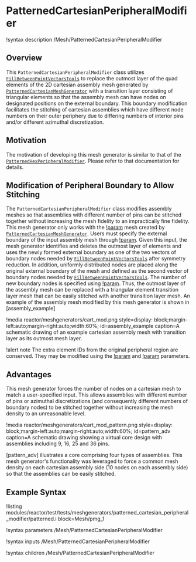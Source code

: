 # PatternedCartesianPeripheralModifier

!syntax description /Mesh/PatternedCartesianPeripheralModifier

## Overview

This `PatternedCartesianPeripheralModifier` class utilizes [`FillBetweenPointVectorsTools`](/FillBetweenPointVectorsTools.md) to replace the outmost layer of the quad elements of the 2D cartesian assembly mesh generated by [`PatternedCartesianMeshGenerator`](PatternedCartesianMeshGenerator.md) with a transition layer consisting of triangular elements so that the assembly mesh can have nodes on designated positions on the external boundary. This boundary modification facilitates the stitching of cartesian assemblies which have different node numbers on their outer periphery due to differing numbers of interior pins and/or different azimuthal discretization.

##  Motivation

The motivation of developing this mesh generator is similar to that of the [`PatternedHexPeripheralModifier`](/PatternedHexPeripheralModifier.md). Please refer to that documentation for details.

## Modification of Peripheral Boundary to Allow Stitching

The `PatternedCartesianPeripheralModifier` class modifies assembly meshes so that assemblies with different number of pins can be stitched together without increasing the mesh fidelity to an impractically fine fidelity. This mesh generator only works with the [!param](/Mesh/PatternedCartesianPeripheralModifier/input) mesh created by [`PatternedCartesianMeshGenerator`](PatternedCartesianMeshGenerator.md). Users must specify the external boundary of the input assembly mesh through [!param](/Mesh/PatternedCartesianPeripheralModifier/input_mesh_external_boundary). Given this input, the mesh generator identifies and deletes the outmost layer of elements and uses the newly formed external boundary as one of the two vectors of boundary nodes needed by [`FillBetweenPointVectorsTools`](/FillBetweenPointVectorsTools.md) after symmetry reduction. In addition, uniformly distributed nodes are placed along the original external boundary of the mesh and defined as the second vector of boundary nodes needed by [`FillBetweenPointVectorsTools`](/FillBetweenPointVectorsTools.md). The number of new boundary nodes is specified using [!param](/Mesh/PatternedHexPeripheralModifier/new_num_sector). Thus, the outmost layer of the assembly mesh can be replaced with a triangular element transition layer mesh that can be easily stitched with another transition layer mesh. An example of the assembly mesh modified by this mesh generator is shown in [assembly_example]

!media reactor/meshgenerators/cart_mod.png
      style=display: block;margin-left:auto;margin-right:auto;width:60%;
      id=assembly_example
      caption=A schematic drawing of an example cartesian assembly mesh with transition layer as its outmost mesh layer.

!alert note
The extra element IDs from the original peripheral region are conserved. They may be modified using the [!param](/Mesh/PatternedCartesianPeripheralModifier/extra_id_names_to_modify) and [!param](/new_extra_id_values_to_assign) parameters.

## Advantages

This mesh generator forces the number of nodes on a cartesian mesh to match a user-specified input. This allows assemblies with different number of pins or azimuthal discretizations (and consequently different numbers of boundary nodes) to be stitched together without increasing the mesh density to an unreasonable level.

!media reactor/meshgenerators/cart_mod_pattern.png
      style=display: block;margin-left:auto;margin-right:auto;width:60%;
      id=pattern_adv
      caption=A schematic drawing showing a virtual core design with assemblies including 9, 16, 25 and 36 pins.

[pattern_adv] illustrates a core comprising four types of assemblies. This mesh generator's functionality was leveraged to force a common mesh density on each cartesian assembly side (10 nodes on each assembly side) so that the assemblies can be easily stitched.

## Example Syntax

!listing modules/reactor/test/tests/meshgenerators/patterned_cartesian_peripheral_modifier/patterned.i block=Mesh/pmg_1

!syntax parameters /Mesh/PatternedCartesianPeripheralModifier

!syntax inputs /Mesh/PatternedCartesianPeripheralModifier

!syntax children /Mesh/PatternedCartesianPeripheralModifier
